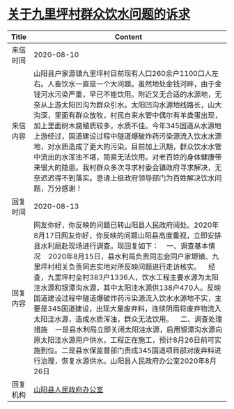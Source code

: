 # <a href="http://www.shangluo.gov.cn/zmhd/ldxxxx.jsp?urltype=leadermail.LeaderMailContentUrl&wbtreeid=1112&leadermailid=6297">关于九里坪村群众饮水问题的诉求</a>
|Title|Content|
|:---:|---|
|来信时间|2020-08-10|
|来信内容|山阳县户家源镇九里坪村目前现有人口260余户1100口人左右。人畜饮水一直是一个大问题。虽然地处金钱河畔，由于金钱河水污染严重，早已不能饮用。附近又无合适的水源地，无奈从上游太阳凹沟为群众引水。太阳凹沟水源地线路长，山大沟深，里面有群众放牧，村民自来水管中偶尔有羊粪蛋出现，加上里面树木腐殖质较多，水质不佳。今年345国道从水源地上游经过，国道建设过程中隧道爆破炸药污染源流入饮水水源地，对水质造成了更大的污染。目前加上汛期，群众饮水水管中流出的水浑浊不堪，简直无法饮用。对老百姓的身体健康带来很大的隐患。我村群众多次寻求村委会镇政府寻求解决，无奈迟迟得不到落实。恳请上级政府领导部门为百姓解决饮水问题，万分感谢！|
|回复时间|2020-08-13|
|回复内容|网友你好，你反映的问题已转山阳县人民政府阅处。2020年8月17日网友你好，你反映的问题山阳县高度重视，立即安排县水利局赴现场进行调查。现回复如下：    一、调查基本情况    2020年8月15日，县水利局负责同志会同户家塬镇、九里坪村相关负责同志实地对所反映问题进行走访核实。    经查，九里坪村全村383户1336人，饮水工程主要水源为太阳洼水源和银潭沟水源，其中太阳洼水源供138户470人。反映国道建设过程中隧道爆破炸药污染源流入饮水水源地不实，主要是345国道建设，出现大量废弃料，连续阴雨将废弃物流入太阳洼水源，造成水质浑浊，群众无法饮用。    二、调查处理措施    一是县水利局立即关闭太阳洼水源，启用银潭沟水源向原太阳洼水源用户供水，工程正在施工，预计8月26日前可实施到位。二是县水保监督部门责成345国道项目部对废弃料进行治理，恢复水源供水。山阳县人民政府办公室2020年8月26日|
|回复机构|<a href="../../categories/agencies/山阳县人民政府办公室.md">山阳县人民政府办公室</a>|